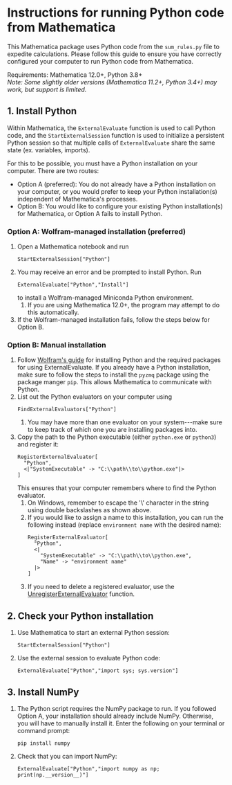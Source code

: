 # Instructions for running Python code from Mathematica

This Mathematica package uses Python code from the `sum_rules.py` file to expedite calculations. Please follow this guide to ensure you have correctly configured your computer to run Python code from Mathematica.

Requirements: Mathematica 12.0+, Python 3.8+  
_Note: Some slightly older versions (Mathematica 11.2+, Python 3.4+) may work, but support is limited._

## 1. Install Python
Within Mathematica, the `ExternalEvaluate` function is used to call Python code, and the `StartExternalSession` function is used to initialize a persistent Python session so that multiple calls of `ExternalEvaluate` share the same state (ex. variables, imports).

For this to be possible, you must have a Python installation on your computer. There are two routes:
* Option A (preferred): You do not already have a Python installation on your computer, or you would prefer to keep your Python installation(s) independent of Mathematica's processes.
* Option B: You would like to configure your existing Python installation(s) for Mathematica, or Option A fails to install Python.

### Option A: Wolfram-managed installation (preferred)
1. Open a Mathematica notebook and run
   ```
   StartExternalSession["Python"]
   ```
2. You may receive an error and be prompted to install Python. Run
   ```
   ExternalEvaluate["Python","Install"]
   ```
   to install a Wolfram-managed Miniconda Python environment.
   1. If you are using Mathematica 12.0+, the program may attempt to do this automatically.
3. If the Wolfram-managed installation fails, follow the steps below for Option B.

### Option B: Manual installation
1. Follow [Wolfram's guide](https://reference.wolfram.com/language/workflow/ConfigurePythonForExternalEvaluate.html) for installing Python and the required packages for using ExternalEvaluate. If you already have a Python installation, make sure to follow the steps to install the `pyzmq` package using the package manger `pip`. This allows Mathematica to communicate with Python.
2. List out the Python evaluators on your computer using
   ```
   FindExternalEvaluators["Python"]
   ```
   1. You may have more than one evaluator on your system---make sure to keep track of which one you are installing packages into.
3. Copy the path to the Python executable (either `python.exe` or `python3`) and register it:
   ```
   RegisterExternalEvaluator[
     "Python",
     <|"SystemExecutable" -> "C:\\path\\to\\python.exe"|>
   ]
   ```
   This ensures that your computer remembers where to find the Python evaluator.
   1. On Windows, remember to escape the '\\' character in the string using double backslashes as shown above.
   2. If you would like to assign a name to this installation, you can run the following instead (replace `environment name` with the desired name):
      ```
      RegisterExternalEvaluator[
        "Python",
        <|
          "SystemExecutable" -> "C:\\path\\to\\python.exe",
          "Name" -> "environment name"
        |>
      ]
      ```
   4. If you need to delete a registered evaluator, use the [UnregisterExternalEvaluator](https://reference.wolfram.com/language/ref/UnregisterExternalEvaluator.html) function.

## 2. Check your Python installation
1. Use Mathematica to start an external Python session:
   ```
   StartExternalSession["Python"]
   ```
2. Use the external session to evaluate Python code:
   ```
   ExternalEvaluate["Python","import sys; sys.version"]
   ```

## 3. Install NumPy
1. The Python script requires the NumPy package to run. If you followed Option A, your installation should already include NumPy. Otherwise, you will have to manually install it. Enter the following on your terminal or command prompt:
   ```
   pip install numpy
   ```
2. Check that you can import NumPy:
   ```
   ExternalEvaluate["Python","import numpy as np; print(np.__version__)"]
   ```
